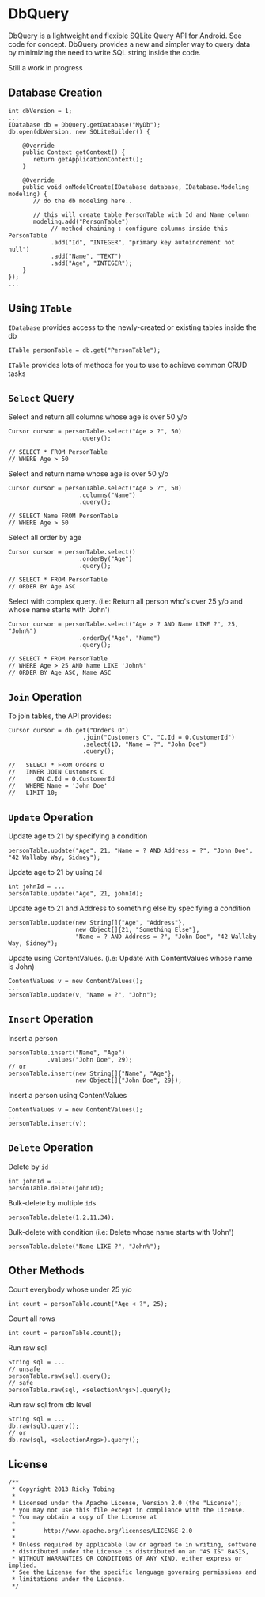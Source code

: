 DbQuery
==============

DbQuery is a lightweight and flexible SQLite Query API for Android. See code for concept. 
DbQuery provides a new and simpler way to query data by minimizing the need to write SQL string inside the code.

Still a work in progress

Database Creation
--------------

    int dbVersion = 1;
    ...
    IDatabase db = DbQuery.getDatabase("MyDb");
    db.open(dbVersion, new SQLiteBuilder() {
    
        @Override 
        public Context getContext() {
           return getApplicationContext();
        }
        
        @Override
        public void onModelCreate(IDatabase database, IDatabase.Modeling modeling) {
           // do the db modeling here..
           
           // this will create table PersonTable with Id and Name column
           modeling.add("PersonTable")           
                // method-chaining : configure columns inside this PersonTable
                .add("Id", "INTEGER", "primary key autoincrement not null")
                .add("Name", "TEXT")
                .add("Age", "INTEGER");
        }
    });
    ...
    
Using <code>ITable</code>
-----------
<code>IDatabase</code> provides access to the newly-created or existing tables inside the db

    ITable personTable = db.get("PersonTable");

<code>ITable</code> provides lots of methods for you to use to achieve common CRUD tasks

<code>Select</code> Query
-----------
Select and return all columns whose age is over 50 y/o

    Cursor cursor = personTable.select("Age > ?", 50)
                        .query();
                        
    // SELECT * FROM PersonTable
    // WHERE Age > 50

Select and return name whose age is over 50 y/o

    Cursor cursor = personTable.select("Age > ?", 50)
                        .columns("Name")
                        .query();
                        
    // SELECT Name FROM PersonTable
    // WHERE Age > 50

Select all order by age

    Cursor cursor = personTable.select()
                        .orderBy("Age")
                        .query();
    
    // SELECT * FROM PersonTable
    // ORDER BY Age ASC
    
Select with complex query. 
(i.e: Return all person who's over 25 y/o and whose name starts with 'John')

    Cursor cursor = personTable.select("Age > ? AND Name LIKE ?", 25, "John%")
                        .orderBy("Age", "Name")
                        .query();
    
    // SELECT * FROM PersonTable
    // WHERE Age > 25 AND Name LIKE 'John%'
    // ORDER BY Age ASC, Name ASC

<code>Join</code> Operation
-----------
To join tables, the API provides:

    Cursor cursor = db.get("Orders O")
                         .join("Customers C", "C.Id = O.CustomerId")
                         .select(10, "Name = ?", "John Doe")
                         .query();
                         
    //   SELECT * FROM Orders O 
    //   INNER JOIN Customers C
    //      ON C.Id = O.CustomerId
    //   WHERE Name = 'John Doe'
    //   LIMIT 10;
    

<code>Update</code> Operation
-----------
Update age to 21 by specifying a condition

    personTable.update("Age", 21, "Name = ? AND Address = ?", "John Doe", "42 Wallaby Way, Sidney");
    
Update age to 21 by using <code>Id</code>

    int johnId = ...
    personTable.update("Age", 21, johnId);
    
Update age to 21 and Address to something else by specifying a condition

    personTable.update(new String[]{"Age", "Address"},
                       new Object[]{21, "Something Else"},
                       "Name = ? AND Address = ?", "John Doe", "42 Wallaby Way, Sidney");
    
Update using ContentValues.
(i.e: Update with ContentValues whose name is John)

    ContentValues v = new ContentValues();
    ...
    personTable.update(v, "Name = ?", "John");


<code>Insert</code> Operation
-----------
Insert a person

    personTable.insert("Name", "Age")
               .values("John Doe", 29);
    // or
    personTable.insert(new String[]{"Name", "Age"},
                       new Object[]{"John Doe", 29});

Insert a person using ContentValues

    ContentValues v = new ContentValues();
    ...
    personTable.insert(v);


<code>Delete</code> Operation
-----------
Delete by <code>id</code>
    
    int johnId = ...
    personTable.delete(johnId);

Bulk-delete by multiple <code>id</code>s

    personTable.delete(1,2,11,34);

Bulk-delete with condition
(i.e: Delete whose name starts with 'John')

    personTable.delete("Name LIKE ?", "John%");
    
Other Methods
-----------

Count everybody whose under 25 y/o

    int count = personTable.count("Age < ?", 25);

Count all rows

    int count = personTable.count();
    
Run raw sql

    String sql = ...    
    // unsafe
    personTable.raw(sql).query();
    // safe
    personTable.raw(sql, <selectionArgs>).query();
    
Run raw sql from db level

    String sql = ...
    db.raw(sql).query();
    // or
    db.raw(sql, <selectionArgs>).query();
    


License
-----------

    /**
     * Copyright 2013 Ricky Tobing
     *
     * Licensed under the Apache License, Version 2.0 (the "License");
     * you may not use this file except in compliance with the License.
     * You may obtain a copy of the License at
     *
     *        http://www.apache.org/licenses/LICENSE-2.0
     *
     * Unless required by applicable law or agreed to in writing, software
     * distributed under the License is distributed on an "AS IS" BASIS,
     * WITHOUT WARRANTIES OR CONDITIONS OF ANY KIND, either express or implied.
     * See the License for the specific language governing permissions and
     * limitations under the License.
     */

